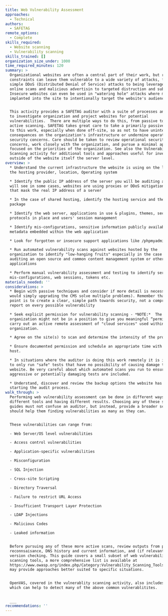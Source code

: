```yaml
---
title: Web Vulnerability Assessment
approaches:
  - Technical
authors:
  - SAFETAG
remote_options:
  - Complete
skills_required:
  - Website scanning
  - Vulnerability scanning
skills_trained: []
organization_size_under: 1000
time_required_minutes: 120
summary: >
  Organizational websites are often a central part of their work, but resource
  constraints can leave them vulnerable to a wide variety of attacks, from
  simple DDoS (Distributed Denial of Service) attacks to being leveraged for
  online scams and malicious advertisin to targeted distruction and subversion.
  Insecure websites can even be used in "watering hole" attacks where malware is
  implanted into the site to intentionally target the website's audience.


  This activity provides a SAFETAG auditor with a suite of processes and tools
  to investigate organization and project websites for potential
  vulnerabilities.  There are multiple ways to do this, from passive to more
  active scanning. SAFETAG takes great care to take a primarily passive approach
  to this work, especially when done off-site, so as not to have unintended
  consequences on the organization's infrastructure or undermine operational
  security concerns. Care should be taken to review operational security
  concerns, work closely with the organization, and pursue a minimal approach
  focused on the priorities of the organization. See also the Vulnerability
  Scanning activity for additional tools and approaches useful for investigating
  outside of the website itself the server level.
overview: >
  * Understand the current infrastructure the website is using on the level of
  the hosting provider, location, Operating system

  * Identify the public IP address of the server you will be auditing as you
  will see in some cases, websites are using proxies or DDoS mitigation services
  that mask the real IP address of a server

  * In the case of shared hosting, identify the hosting service and the current
  package

  * Identify the web server, applications in use & plugins, themes, security
  protocols in place and users' session management

  * Identify mis-configurations, sensitive information publicly available,
  metadata embedded within the web application

  * Look for forgotten or insecure support applications like /phpmyadmin

  * Run automated vulnerability scans against websites hosted by the
  organization to identify "low-hanging fruits" especially in the case of
  auditing an open source and common content management system or other web
  applications

  * Perform manual vulnerability assessment and testing to identify server
  mis-configurations, web sessions, tokens etc.
materials_needed: ''
considerations: >
  * Begin with passive techniques and consider if more detail is necessary (e.g.
  would simply upgrading the CMS solve multiple problems). Remember that the
  point is to create a clear, simple path towards security, not a comprehensive
  report on every possible vulnerability

  * Seek explicit permission for vulnerability scanning - *NOTE:*  The
  organization might not be in a position to give you meaningful “permission” to
  carry out an active remote assessment of "cloud services" used within the
  organization.

  * Agree on the site(s) to scan and determine the intensity of the process

  * Ensure documented permission and schedule an appropriate time with the site
  host.

  * In situations where the auditor is doing this work remotely it is important
  to only run "safe" tests that have no possibility of causing damage to the
  website. Be very careful about which automated scans you run to ensure that no
  aggressive or potentially damaging tests are included.

  * Understand, discover and review the backup options the website has before
  starting the audit process.
walk_through: >
  Performing web vulnerability assessment can be done in different ways, using
  different tools and having different results. Choosing any of these steps or
  guides must not confuse an auditor, but instead, provide a broader scope which
  should help them finding vulnerabilities as many as they can.


  These vulnerabilities can range from:

  - Web Server/OS level vulnerabilities

  - Access control vulnerabilities

  - Application-specific vulnerabilities

  - Misconfiguration

  - SQL Injection

  - Cross-site Scripting

  - Directory Traversal

  - Failure to restrict URL Access

  - Insufficient Transport Layer Protection

  - LDAP Injections

  - Malicious Codes

  - Leaked information


  Before pursuing any of these more active scans, review outputs from passive
  reconnsaisance, DNS history and current information, and (if relevant) CMS
  version checking. This guide covers a small subset of web vulnerability
  scanning tools, a more comprehensive list is available at
  https://www.owasp.org/index.php/Category:Vulnerability_Scanning_Tools which
  may provide approaches better suited to specific situations.


  OpenVAS, covered in the vulnerablity scanning activity, also includes Wapiti,
  which can help to detect many of the above common vulnerablitites.


  ___
recommendations: ''
---
```


